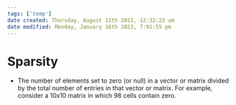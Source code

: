 ```yaml
---
tags: ['temp']
date created: Thursday, August 11th 2022, 12:32:23 am
date modified: Monday, January 16th 2023, 7:01:55 pm
---
```


# Sparsity
- The number of elements set to zero (or null) in a vector or matrix divided by the total number of entries in that vector or matrix. For example, consider a 10x10 matrix in which 98 cells contain zero.



